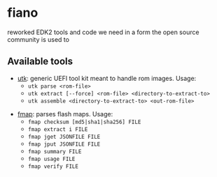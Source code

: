 # fiano
reworked EDK2 tools and code we need in a form the open source community is used to

## Available tools

* [utk](utk/): generic UEFI tool kit meant to handle rom images. Usage:
  + `utk parse <rom-file>`
  + `utk extract [--force] <rom-file> <directory-to-extract-to>`
  + `utk assemble <directory-to-extract-to> <out-rom-file>`
+ [fmap](fmap/): parses flash maps. Usage:
  + `fmap checksum [md5|sha1|sha256] FILE`
  + `fmap extract i FILE`
  + `fmap jget JSONFILE FILE`
  + `fmap jput JSONFILE FILE`
  + `fmap summary FILE`
  + `fmap usage FILE`
  + `fmap verify FILE`
